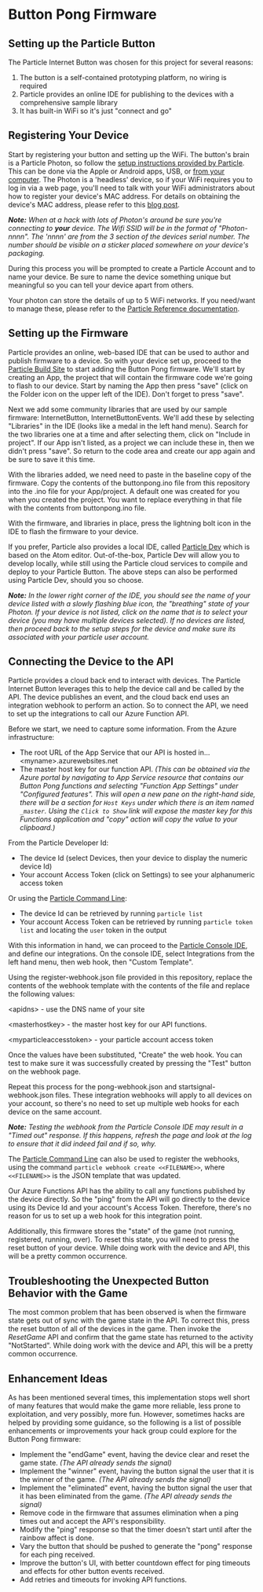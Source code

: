 # Button Pong Firmware

## Setting up the Particle Button

The Particle Internet Button was chosen for this project for several reasons:

1. The button is a self-contained prototyping platform, no wiring is required
1. Particle provides an online IDE for publishing to the devices with a comprehensive sample library
1. It has built-in WiFi so it's just "connect and go"

## Registering Your Device

Start by registering your button and setting up the WiFi. The button's brain is a Particle Photon, so follow the [setup instructions provided by Particle](https://docs.particle.io/guide/tools-and-features/button/core/). This can be done via the Apple or Android apps, USB, or [from your computer](https://setup.particle.io/). The Photon is a 'headless' device, so if your WiFi requires you to log in via a web page, you'll need to talk with your WiFi administrators about how to register your device's MAC address. For details on obtaining the device's MAC address, please refer to this [blog post](https://blog.jongallant.com/2015/08/particle-photon-mac-address/).

_**Note:** When at a hack with lots of Photon's around be sure you're connecting to **your** device. The Wifi SSID will be in the format of "Photon-nnnn". The 'nnnn' are from the 3 section of the devices serial number. The number should be visible on a sticker placed somewhere on your device's packaging._

During this process you will be prompted to create a Particle Account and to name your device. Be sure to name the device something unique but meaningful so you can tell your device apart from others.

Your photon can store the details of up to 5 WiFi networks. If you need/want to manage these, please refer to the [Particle Reference documentation](https://docs.particle.io/reference/firmware/photon/#setcredentials-).

## Setting up the Firmware

Particle provides an online, web-based IDE that can be used to author and publish firmware to a device. So with your device set up, proceed to the [Particle Build Site](https://build.particle.io) to start adding the Button Pong firmware.  We'll start by creating an App, the project that will contain the firmware code we're going to flash to our device. Start by naming the App then press "save" (click on the Folder icon on the upper left of the IDE). Don't forget to press "save".

Next we add some community libraries that are used by our sample firmware: InternetButton, InternetButtonEvents. We'll add these by selecting "Libraries" in the IDE (looks like a medal in the left hand menu). Search for the two libraries one at a time and after selecting them, click on "Include in project". If our App isn't listed, as a project we can include these in, then we didn't press "save". So return to the code area and create our app again and be sure to save it this time.

With the libraries added, we need need to paste in the baseline copy of the firmware. Copy the contents of the buttonpong.ino file from this repository into the .ino file for your App/project. A default one was created for you when you created the project. You want to replace everything in that file with the contents from buttonpong.ino file.

With the firmware, and libraries in place, press the lightning bolt icon in the IDE to flash the firmware to your device.

If you prefer, Particle also provides a local IDE, called [Particle Dev](https://docs.particle.io/guide/tools-and-features/dev/) which is based on the Atom editor.  Out-of-the-box, Particle Dev will allow you to develop locally, while still using the Particle cloud services to compile and deploy to your Particle Button.  The above steps can also be performed using Particle Dev, should you so choose.

_**Note:** In the lower right corner of the IDE, you should see the name of your device listed with a slowly flashing blue icon, the "breathing" state of your Photon. If your device is not listed, click on the name that is to select your device (you may have multiple devices selected). If no devices are listed, then proceed back to the setup steps for the device and make sure its associated with your particle user account._

## Connecting the Device to the API

Particle provides a cloud back end to interact with devices. The Particle Internet Button leverages this to help the device call and be called by the API. The device publishes an event, and the cloud back end uses an integration webhook to perform an action. So to connect the API, we need to set up the integrations to call our Azure Function API.

Before we start, we need to capture some information. From the Azure infrastructure:

- The root URL of the App Service that our API is hosted in... \<myname\>.azurewebsites.net
- The master host key for our function API.  _(This can be obtained via the Azure portal by navigating to App Service resource that contains our Button Pong functions and selecting "Function App Settings" under "Configured features". This will open a new pane on the right-hand side, there will be a section for `Host Keys` under which there is an item named `_master`.   Using the `Click to Show` link will expose the master key for this Functions application and "copy" action will copy the value to your clipboard.)_

From the Particle Developer Id:

- The device Id (select Devices, then your device to display the numeric device Id)
- Your account Access Token (click on Settings) to see your alphanumeric access token

Or using the [Particle Command Line](https://docs.particle.io/guide/tools-and-features/cli/photon/):

- The device Id can be retrieved by running `particle list`
- Your account Access Token can be retrieved by running `particle token list` and locating the `user` token in the output

With this information in hand, we can proceed to the [Particle Console IDE](https://console.particle.io), and define our integrations. On the console IDE, select Integrations from the left hand menu, then web hook, then "Custom Template".

Using the register-webhook.json file provided in this repository, replace the contents of the webhook template with the contents of the file and replace the following values:

\<apidns\> - use the DNS name of your site

\<masterhostkey\> - the master host key for our API functions.

\<myparticleaccesstoken\> - your particle account access token

Once the values have been substituted, "Create" the web hook. You can test to make sure it was successfully created by pressing the "Test" button on the webhook page.

Repeat this process for the pong-webhook.json and startsignal-webhook.json files. These integration webhooks will apply to all devices on your account, so there's no need to set up multiple web hooks for each device on the same account.

_**Note:** Testing the webhook from the Particle Console IDE may result in a "Timed out" response. If this happens, refresh the page and look at the log to ensure that it did indeed fail and if so, why._

The [Particle Command Line](https://docs.particle.io/guide/tools-and-features/cli/photon/) can also be used to register the webhooks, using the command `particle webhook create <<FILENAME>>`, where `<<FILENAME>>` is the JSON template that was updated.

Our Azure Functions API has the ability to call any functions published by the device directly. So the "ping" from the API will go directly to the device using its Device Id and your account's Access Token. Therefore, there's no reason for us to set up a web hook for this integration point.

Additionally, this firmware stores the "state" of the game (not running, registered, running, over). To reset this state, you will need to press the reset button of your device. While doing work with the device and API, this will be a pretty common occurrence.

## Troubleshooting the Unexpected Button Behavior with the Game

The most common problem that has been observed is when the firmware state gets out of sync with the game state in the API.  To correct this, press the reset button of all of the devices in the game.  Then invoke the _ResetGame_ API and confirm that the game state has returned to the activity "NotStarted".  While doing work with the device and API, this will be a pretty common occurrence.

## Enhancement Ideas

As has been mentioned several times, this implementation stops well short of many features that would make the game more reliable, less prone to exploitation, and very possibly, more fun. However, sometimes hacks are helped by providing some guidance, so the following is a list of possible enhancements or improvements your hack group could explore for the Button Pong firmware:

- Implement the "endGame" event, having the device clear and reset the game state.  _(The API already sends the signal)_
- Implement the "winner" event, having the button signal the user that it is the winner of the game.  _(The API already sends the signal)_
- Implement the "eliminated" event, having the button signal the user that it has been eliminated from the game. _(The API already sends the signal)_
- Remove code in the firmware that assumes elimination when a ping times out and accept the API's responsibility.
- Modify the "ping" response so that the timer doesn't start until after the rainbow affect is done.
- Vary the button that should be pushed to generate the "pong" response for each ping received.
- Improve the button's UI, with better countdown effect for ping timeouts and effects for other button events received.
- Add retries and timeouts for invoking API functions.
